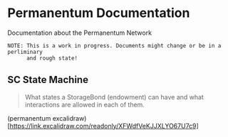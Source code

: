 # Permanentum Documentation

Documentation about the Permanentum Network

```
NOTE: This is a work in progress. Documents might change or be in a perliminary
      and rough state!
```

## SC State Machine

> What states a StorageBond (endowment) can have and what interactions are
> allowed in each of them.

(permanentum excalidraw)[https://link.excalidraw.com/readonly/XFWdfVeKJJXLYO67U7c9]
